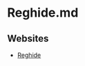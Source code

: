 # Reghide.md

## Websites

* [Reghide](https://learn.microsoft.com/en-us/sysinternals/downloads/reghide)
